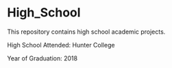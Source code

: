 # High_School

This repository contains high school academic projects.

High School Attended: Hunter College

Year of Graduation: 2018
